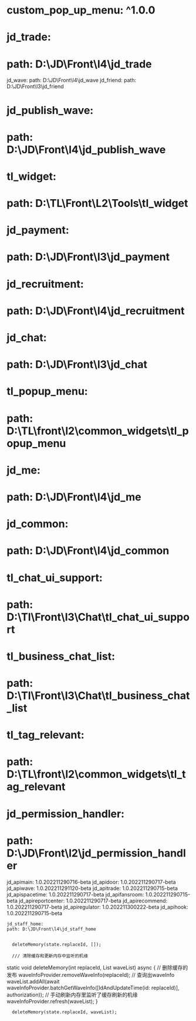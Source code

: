   #  custom_pop_up_menu: ^1.0.0
#  jd_trade:
#    path: D:\JD\Front\l4\jd_trade
  jd_wave:
    path: D:\JD\Front\l4\jd_wave
  jd_friend:
    path: D:\JD\Front\l3\jd_friend
  #  jd_publish_wave:
  #    path: D:\JD\Front\l4\jd_publish_wave
  #  tl_widget:
  #    path: D:\TL\Front\L2\Tools\tl_widget
  #  jd_payment:
  #    path: D:\JD\Front\l3\jd_payment
  #  jd_recruitment:
  #    path: D:\JD\Front\l4\jd_recruitment
  #  jd_chat:
  #    path: D:\JD\Front\l3\jd_chat
  #  tl_popup_menu:
  #    path: D:\TL\front\l2\common_widgets\tl_popup_menu
  #  jd_me:
  #    path: D:\JD\Front\l4\jd_me
  #  jd_common:
  #    path: D:\JD\Front\l4\jd_common
  #  tl_chat_ui_support:
  #    path: D:\Tl\Front\l3\Chat\tl_chat_ui_support
  #  tl_business_chat_list:
  #    path: D:\Tl\Front\l3\Chat\tl_business_chat_list
  #  tl_tag_relevant:
  #    path: D:\TL\front\l2\common_widgets\tl_tag_relevant
  #  jd_permission_handler:
  #    path: D:\JD\Front\l2\jd_permission_handler
  jd_apimain: 1.0.202211290716-beta
  jd_apidoor: 1.0.202211290717-beta
  jd_apiwave: 1.0.202211291120-beta
  jd_apitrade: 1.0.202211290715-beta
  jd_apispacetime: 1.0.202211290717-beta
  jd_apifansroom: 1.0.202211290715-beta
  jd_apireportcenter: 1.0.202211290717-beta
  jd_apirecommend: 1.0.202211290717-beta
  jd_apiregulator: 1.0.202211300222-beta
  jd_apihook: 1.0.202211290715-beta

    jd_staff_home:
    path: D:\JD\Front\l4\jd_staff_home


      deleteMemory(state.replaceId, []);

      /// 清除缓存和更新内存中监听的机缘
  static void deleteMemory(int replaceId, List<WaveInfoExt> waveList) async {
    // 删除缓存的发布
    waveInfoProvider.removeWaveInfo(replaceId);
    // 查询出waveInfo
    waveList.addAll(await waveInfoProvider.batchGetWaveInfo([IdAndUpdateTime(id: replaceId)], authorization));
    // 手动刷新内存里监听了缓存刷新的机缘
    waveInfoProvider.refresh(waveList);
  }



      deleteMemory(state.replaceId, waveList);